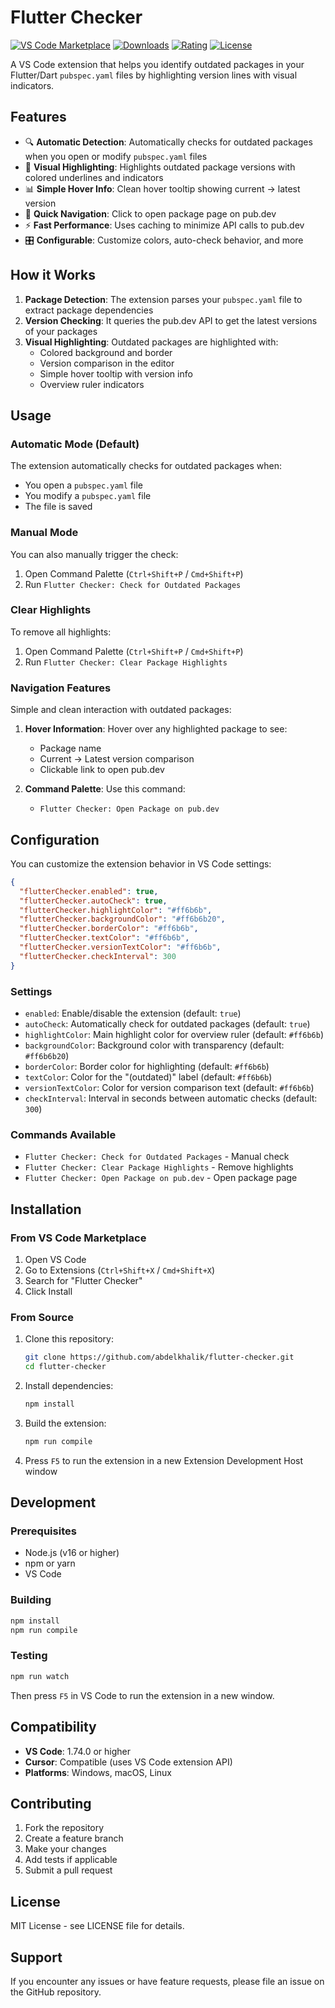 # Flutter Checker

[![VS Code Marketplace](https://img.shields.io/visual-studio-marketplace/v/abdelkhalik.flutter-checker?label=VS%20Code%20Marketplace&color=blue)](https://marketplace.visualstudio.com/items?itemName=abdelkhalik.flutter-checker)
[![Downloads](https://img.shields.io/visual-studio-marketplace/d/abdelkhalik.flutter-checker?label=Downloads&color=green)](https://marketplace.visualstudio.com/items?itemName=abdelkhalik.flutter-checker)
[![Rating](https://img.shields.io/visual-studio-marketplace/r/abdelkhalik.flutter-checker?label=Rating&color=yellow)](https://marketplace.visualstudio.com/items?itemName=abdelkhalik.flutter-checker)
[![License](https://img.shields.io/badge/License-MIT-blue.svg)](https://opensource.org/licenses/MIT)

A VS Code extension that helps you identify outdated packages in your Flutter/Dart `pubspec.yaml` files by highlighting version lines with visual indicators.

## Features

- 🔍 **Automatic Detection**: Automatically checks for outdated packages when you open or modify `pubspec.yaml` files
- 🎨 **Visual Highlighting**: Highlights outdated package versions with colored underlines and indicators
- 📊 **Simple Hover Info**: Clean hover tooltip showing current → latest version
- 🔗 **Quick Navigation**: Click to open package page on pub.dev
- ⚡ **Fast Performance**: Uses caching to minimize API calls to pub.dev
- 🎛️ **Configurable**: Customize colors, auto-check behavior, and more

## How it Works

1. **Package Detection**: The extension parses your `pubspec.yaml` file to extract package dependencies
2. **Version Checking**: It queries the pub.dev API to get the latest versions of your packages
3. **Visual Highlighting**: Outdated packages are highlighted with:
   - Colored background and border
   - Version comparison in the editor
   - Simple hover tooltip with version info
   - Overview ruler indicators

## Usage

### Automatic Mode (Default)
The extension automatically checks for outdated packages when:
- You open a `pubspec.yaml` file
- You modify a `pubspec.yaml` file
- The file is saved

### Manual Mode
You can also manually trigger the check:
1. Open Command Palette (`Ctrl+Shift+P` / `Cmd+Shift+P`)
2. Run `Flutter Checker: Check for Outdated Packages`

### Clear Highlights
To remove all highlights:
1. Open Command Palette (`Ctrl+Shift+P` / `Cmd+Shift+P`)
2. Run `Flutter Checker: Clear Package Highlights`

### Navigation Features
Simple and clean interaction with outdated packages:

1. **Hover Information**: Hover over any highlighted package to see:
   - Package name
   - Current → Latest version comparison
   - Clickable link to open pub.dev

2. **Command Palette**: Use this command:
   - `Flutter Checker: Open Package on pub.dev`

## Configuration

You can customize the extension behavior in VS Code settings:

```json
{
  "flutterChecker.enabled": true,
  "flutterChecker.autoCheck": true,
  "flutterChecker.highlightColor": "#ff6b6b",
  "flutterChecker.backgroundColor": "#ff6b6b20",
  "flutterChecker.borderColor": "#ff6b6b",
  "flutterChecker.textColor": "#ff6b6b",
  "flutterChecker.versionTextColor": "#ff6b6b",
  "flutterChecker.checkInterval": 300
}
```

### Settings

- `enabled`: Enable/disable the extension (default: `true`)
- `autoCheck`: Automatically check for outdated packages (default: `true`)
- `highlightColor`: Main highlight color for overview ruler (default: `#ff6b6b`)
- `backgroundColor`: Background color with transparency (default: `#ff6b6b20`)
- `borderColor`: Border color for highlighting (default: `#ff6b6b`)
- `textColor`: Color for the "(outdated)" label (default: `#ff6b6b`)
- `versionTextColor`: Color for version comparison text (default: `#ff6b6b`)
- `checkInterval`: Interval in seconds between automatic checks (default: `300`)

### Commands Available

- `Flutter Checker: Check for Outdated Packages` - Manual check
- `Flutter Checker: Clear Package Highlights` - Remove highlights
- `Flutter Checker: Open Package on pub.dev` - Open package page

## Installation

### From VS Code Marketplace
1. Open VS Code
2. Go to Extensions (`Ctrl+Shift+X` / `Cmd+Shift+X`)
3. Search for "Flutter Checker"
4. Click Install

### From Source
1. Clone this repository:
   ```bash
   git clone https://github.com/abdelkhalik/flutter-checker.git
   cd flutter-checker
   ```
2. Install dependencies:
   ```bash
   npm install
   ```
3. Build the extension:
   ```bash
   npm run compile
   ```
4. Press `F5` to run the extension in a new Extension Development Host window

## Development

### Prerequisites
- Node.js (v16 or higher)
- npm or yarn
- VS Code

### Building
```bash
npm install
npm run compile
```

### Testing
```bash
npm run watch
```
Then press `F5` in VS Code to run the extension in a new window.

## Compatibility

- **VS Code**: 1.74.0 or higher
- **Cursor**: Compatible (uses VS Code extension API)
- **Platforms**: Windows, macOS, Linux

## Contributing

1. Fork the repository
2. Create a feature branch
3. Make your changes
4. Add tests if applicable
5. Submit a pull request

## License

MIT License - see LICENSE file for details.

## Support

If you encounter any issues or have feature requests, please file an issue on the GitHub repository.
